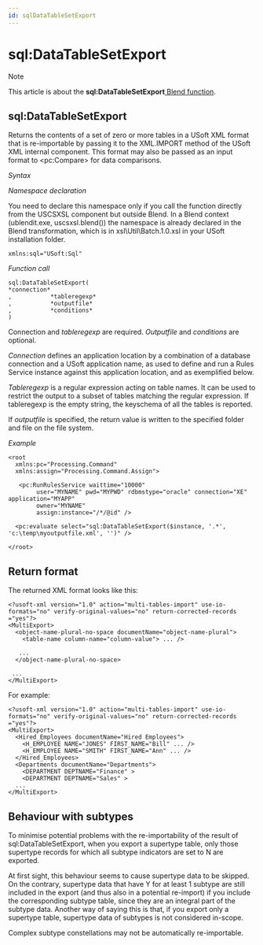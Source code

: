 ```yaml
---
id: sqlDataTableSetExport
---
```


# sql:DataTableSetExport



> [!NOTE]
> This article is about the **sql:DataTableSetExport**[ Blend function](/docs/Repositories/Blend_functions).

## **sql:DataTableSetExport**

Returns the contents of a set of zero or more tables in a USoft XML format that is re-importable by passing it to the XML.IMPORT method of the USoft XML internal component. This format may also be passed as an input format to \<pc:Compare> for data comparisons.

*Syntax*

*Namespace declaration*

You need to declare this namespace only if you call the function directly from the USCSXSL component but outside Blend. In a Blend context (ublendit.exe, uscsxsl.blend()) the namespace is already declared in the Blend transformation, which is in xsl\\Util\\Batch.1.0.xsl in your USoft installation folder.

```
xmlns:sql="USoft:Sql"
```

*Function call*

```
sql:DataTableSetExport(
*connection*
,           *tableregexp*
,           *outputfile*
,           *conditions*
)
```

Connection and *tableregexp* are required. *Outputfile* and *conditions* are optional.

*Connection* defines an application location by a combination of a database connection and a USoft application name, as used to define and run a Rules Service instance against this application location, and as exemplified below.

*Tableregexp* is a regular expression acting on table names. It can be used to restrict the output to a subset of tables matching the regular expression. If tableregexp is the empty string, the keyschema of all the tables is reported.

If *outputfile* is specified, the return value is written to the specified folder and file on the file system.

*Example*

```language-xml
<root 
  xmlns:pc="Processing.Command" 
  xmlns:assign="Processing.Command.Assign">

   <pc:RunRulesService waittime="10000"
        user="MYNAME" pwd="MYPWD" rdbmstype="oracle" connection="XE" application="MYAPP"
        owner="MYNAME"
        assign:instance="/*/@id" />   

  <pc:evaluate select="sql:DataTableSetExport($instance, '.*', 'c:\temp\myoutputfile.xml', '')" />

</root>
```

## Return format

The returned XML format looks like this:

```language-xml
<?usoft-xml version="1.0" action="multi-tables-import" use-io-formats="no" verify-original-values="no" return-corrected-records ="yes"?>
<MultiExport>
  <object-name-plural-no-space documentName="object-name-plural">
    <table-name column-name="column-value"> ... />

   ...
  </object-name-plural-no-space>

 ...
</MultiExport>
```

For example:

```language-xml
<?usoft-xml version="1.0" action="multi-tables-import" use-io-formats="no" verify-original-values="no" return-corrected-records ="yes"?>
<MultiExport>
  <Hired_Employees documentName="Hired Employees">
    <H_EMPLOYEE NAME="JONES" FIRST_NAME="Bill" ... />
    <H_EMPLOYEE NAME="SMITH" FIRST_NAME="Ann" ... />
  </Hired_Employees>
  <Departments documentName="Departments">
    <DEPARTMENT DEPTNAME="Finance" >
    <DEPARTMENT DEPTNAME="Sales" >
  ...
</MultiExport>
```

## Behaviour with subtypes

To minimise potential problems with the re-importability of the result of sql:DataTableSetExport, when you export a supertype table, only those supertype records for which all subtype indicators are set to N are exported.

At first sight, this behaviour seems to cause supertype data to be skipped. On the contrary, supertype data that have Y for at least 1 subtype are still included in the export (and thus also in a potential re-import) if you include the corresponding subtype table, since they are an integral part of the subtype data. Another way of saying this is that, if you export only a supertype table, supertype data of subtypes is not considered in-scope.

Complex subtype constellations may not be automatically re-importable.